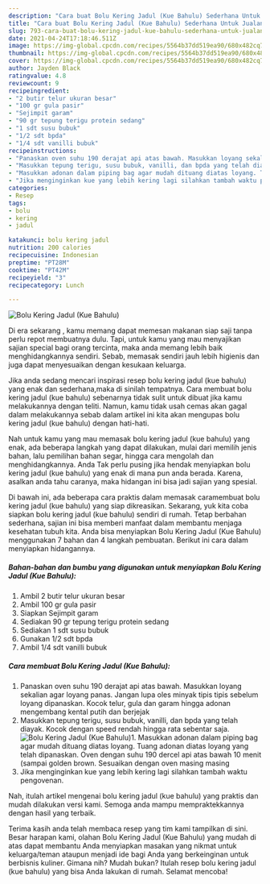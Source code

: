 ```yaml
---
description: "Cara buat Bolu Kering Jadul (Kue Bahulu) Sederhana Untuk Jualan"
title: "Cara buat Bolu Kering Jadul (Kue Bahulu) Sederhana Untuk Jualan"
slug: 793-cara-buat-bolu-kering-jadul-kue-bahulu-sederhana-untuk-jualan
date: 2021-04-24T17:18:46.511Z
image: https://img-global.cpcdn.com/recipes/5564b37dd519ea90/680x482cq70/bolu-kering-jadul-kue-bahulu-foto-resep-utama.jpg
thumbnail: https://img-global.cpcdn.com/recipes/5564b37dd519ea90/680x482cq70/bolu-kering-jadul-kue-bahulu-foto-resep-utama.jpg
cover: https://img-global.cpcdn.com/recipes/5564b37dd519ea90/680x482cq70/bolu-kering-jadul-kue-bahulu-foto-resep-utama.jpg
author: Jayden Black
ratingvalue: 4.8
reviewcount: 9
recipeingredient:
- "2 butir telur ukuran besar"
- "100 gr gula pasir"
- "Sejimpit garam"
- "90 gr tepung terigu protein sedang"
- "1 sdt susu bubuk"
- "1/2 sdt bpda"
- "1/4 sdt vanilli bubuk"
recipeinstructions:
- "Panaskan oven suhu 190 derajat api atas bawah. Masukkan loyang sekalian agar loyang panas. Jangan lupa oles minyak tipis tipis sebelum loyang dipanaskan. Kocok telur, gula dan garam hingga adonan mengembang kental putih dan berjejak"
- "Masukkan tepung terigu, susu bubuk, vanilli, dan bpda yang telah diayak. Kocok dengan speed rendah hingga rata sebentar saja."
- "Masukkan adonan dalam piping bag agar mudah dituang diatas loyang. Tuang adonan diatas loyang yang telah dipanaskan. Oven dengan suhu 190 dercel api atas bawah 10 menit (sampai golden brown. Sesuaikan dengan oven masing masing"
- "Jika menginginkan kue yang lebih kering lagi silahkan tambah waktu pengovenan."
categories:
- Resep
tags:
- bolu
- kering
- jadul

katakunci: bolu kering jadul 
nutrition: 200 calories
recipecuisine: Indonesian
preptime: "PT28M"
cooktime: "PT42M"
recipeyield: "3"
recipecategory: Lunch

---
```



![Bolu Kering Jadul (Kue Bahulu)](https://img-global.cpcdn.com/recipes/5564b37dd519ea90/680x482cq70/bolu-kering-jadul-kue-bahulu-foto-resep-utama.jpg)

Di era  sekarang , kamu memang dapat memesan makanan siap saji tanpa perlu repot membuatnya dulu. Tapi, untuk kamu yang mau menyajikan sajian special bagi orang tercinta, maka anda memang lebih baik menghidangkannya sendiri. Sebab, memasak sendiri jauh lebih higienis dan juga dapat menyesuaikan dengan kesukaan keluarga.

Jika anda sedang mencari inspirasi resep bolu kering jadul (kue bahulu) yang enak dan sederhana,maka di sinilah tempatnya. Cara membuat bolu kering jadul (kue bahulu)  sebenarnya tidak sulit untuk dibuat jika kamu melakukannya dengan teliti. Namun, kamu tidak usah cemas akan gagal dalam melakukannya 
sebab dalam artikel ini kita akan mengupas bolu kering jadul (kue bahulu) dengan hati-hati.  



Nah untuk kamu yang mau memasak bolu kering jadul (kue bahulu) yang enak, ada beberapa langkah yang dapat dilakukan, mulai dari memilih jenis bahan, lalu pemilihan bahan segar, hingga cara mengolah dan menghidangkannya. Anda Tak perlu pusing jika hendak menyiapkan bolu kering jadul (kue bahulu) yang enak di mana pun anda berada. Karena, asalkan anda  tahu caranya, maka hidangan ini bisa jadi sajian yang spesial.

Di bawah ini, ada beberapa cara praktis  dalam memasak caramembuat bolu kering jadul (kue bahulu) yang siap dikreasikan. Sekarang, yuk kita coba siapkan bolu kering jadul (kue bahulu) sendiri di rumah. Tetap berbahan sederhana, sajian ini bisa memberi manfaat dalam membantu menjaga kesehatan tubuh kita. Anda bisa menyiapkan Bolu Kering Jadul (Kue Bahulu) menggunakan 7 bahan dan 4 langkah pembuatan. Berikut ini cara dalam menyiapkan hidangannya.

<!--inarticleads1-->

##### Bahan-bahan dan bumbu yang digunakan untuk menyiapkan Bolu Kering Jadul (Kue Bahulu):

1. Ambil 2 butir telur ukuran besar
1. Ambil 100 gr gula pasir
1. Siapkan Sejimpit garam
1. Sediakan 90 gr tepung terigu protein sedang
1. Sediakan 1 sdt susu bubuk
1. Gunakan 1/2 sdt bpda
1. Ambil 1/4 sdt vanilli bubuk




<!--inarticleads2-->

##### Cara membuat Bolu Kering Jadul (Kue Bahulu):

1. Panaskan oven suhu 190 derajat api atas bawah. Masukkan loyang sekalian agar loyang panas. Jangan lupa oles minyak tipis tipis sebelum loyang dipanaskan. Kocok telur, gula dan garam hingga adonan mengembang kental putih dan berjejak
1. Masukkan tepung terigu, susu bubuk, vanilli, dan bpda yang telah diayak. Kocok dengan speed rendah hingga rata sebentar saja.
<img src="//assets-global.cpcdn.com/assets/icons/button_play-2c75c40dde080a61004c1f40b05d8f140eaff45d7e9e6481dc71c63d2e7c4909.png" alt="Bolu Kering Jadul (Kue Bahulu)">1. Masukkan adonan dalam piping bag agar mudah dituang diatas loyang. Tuang adonan diatas loyang yang telah dipanaskan. Oven dengan suhu 190 dercel api atas bawah 10 menit (sampai golden brown. Sesuaikan dengan oven masing masing
1. Jika menginginkan kue yang lebih kering lagi silahkan tambah waktu pengovenan.




Nah, itulah artikel mengenai  bolu kering jadul (kue bahulu)  yang praktis dan mudah dilakukan versi kami. Semoga anda mampu mempraktekkannya dengan hasil yang terbaik. 

Terima kasih anda telah membaca resep yang tim kami tampilkan di sini. Besar harapan kami, olahan  Bolu Kering Jadul (Kue Bahulu) yang mudah di atas dapat membantu Anda menyiapkan masakan yang nikmat untuk keluarga/teman ataupun menjadi ide bagi Anda yang berkeinginan untuk berbisnis kuliner. Gimana nih? Mudah bukan? Itulah resep bolu kering jadul (kue bahulu) yang bisa Anda lakukan di rumah. Selamat mencoba!

